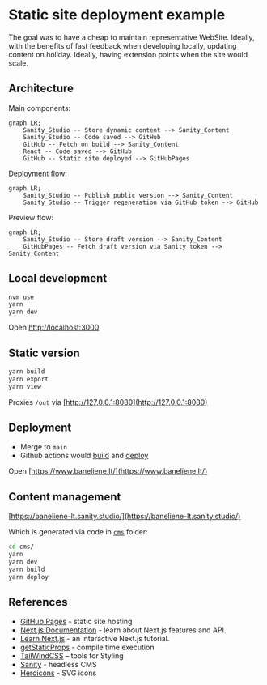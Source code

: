 # Static site deployment example

The goal was to have a cheap to maintain representative WebSite.
Ideally, with the benefits of fast feedback when developing locally, updating content on holiday.
Ideally, having extension points when the site would scale.

## Architecture

Main components:

```mermaid
graph LR;
    Sanity_Studio -- Store dynamic content --> Sanity_Content
    Sanity_Studio -- Code saved --> GitHub
    GitHub -- Fetch on build --> Sanity_Content
    React -- Code saved --> GitHub
    GitHub -- Static site deployed --> GitHubPages
```

Deployment flow:

```
graph LR;
    Sanity_Studio -- Publish public version --> Sanity_Content
    Sanity_Studio -- Trigger regeneration via GitHub token --> GitHub
```

Preview flow:

```
graph LR;
    Sanity_Studio -- Store draft version --> Sanity_Content
    GitHubPages -- Fetch draft version via Sanity token --> Sanity_Content
```

## Local development

```bash
nvm use
yarn
yarn dev
```

Open [http://localhost:3000](http://localhost:3000)

## Static version

```bash
yarn build
yarn export
yarn view
```

Proxies `/out` via [http://127.0.0.1:8080](http://127.0.0.1:8080)

## Deployment

- Merge to `main`
- Github actions would [build](.github/workflows/build.yml) and [deploy](.github/workflows/deploy.yml)

Open [https://www.baneliene.lt/](https://www.baneliene.lt/)

## Content management

[https://baneliene-lt.sanity.studio/](https://baneliene-lt.sanity.studio/)

Which is generated via code in [`cms`](./cms/README.md) folder:

```bash
cd cms/
yarn
yarn dev
yarn build
yarn deploy
```

## References

- [GitHub Pages](https://pages.github.com/) - static site hosting
- [Next.js Documentation](https://nextjs.org/docs) - learn about Next.js features and API.
- [Learn Next.js](https://nextjs.org/learn) - an interactive Next.js tutorial.
- [getStaticProps](https://nextjs.org/docs/basic-features/data-fetching/get-static-props) - compile time execution
- [TailWindCSS](https://tailwindcss.com/docs/editor-setup) – tools for Styling
- [Sanity](https://www.sanity.io) - headless CMS
- [Heroicons](https://heroicons.com/) - SVG icons

